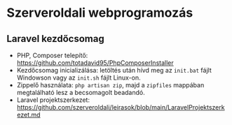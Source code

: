 # Szerveroldali webprogramozás
## Laravel kezdőcsomag

- PHP, Composer telepítő: https://github.com/totadavid95/PhpComposerInstaller
- Kezdőcsomag inicializálása: letöltés után hívd meg az `init.bat` fájlt Windowson vagy az `init.sh` fájlt Linux-on.
- Zippelő használata: `php artisan zip`, majd a `zipfiles` mappában megtalálható lesz a becsomagolt beadandó.
- Laravel projektszerkezet: https://github.com/szerveroldali/leirasok/blob/main/LaravelProjektszerkezet.md
